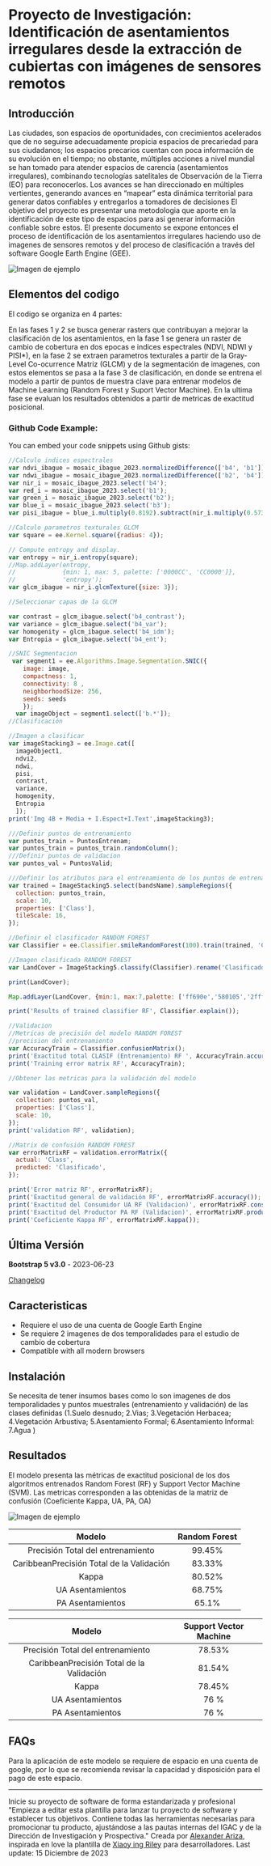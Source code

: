 # Proyecto de Investigación: Identificación de asentamientos irregulares desde la extracción de cubiertas con imágenes de sensores remotos


## Introducción
Las ciudades, son espacios de oportunidades, con crecimientos acelerados que de no seguirse adecuadamente propicia espacios de precariedad para sus ciudadanos; los espacios precarios cuentan con poca información de su evolución en el tiempo; no obstante, múltiples acciones a nivel mundial se han tomado para atender espacios de carencia (asentamientos irregulares), combinando tecnologías satelitales de Observación de la Tierra (EO) para reconocerlos. Los avances se han direccionado en múltiples vertientes, generando avances en “mapear” esta dinámica territorial para generar datos confiables y entregarlos a tomadores de decisiones
El objetivo del proyecto es presentar una metodologia que aporte en la identificación de este tipo de espacios para asi generar información confiable sobre estos. El presente documento se expone entonces el proceso de identificación de los asentamientos irregulares haciendo uso de imagenes de sensores remotos y del proceso de clasificación a través del software Google Earth Engine (GEE). 

![Imagen de ejemplo](img/MetodologiaProyecto2023_1.png)

## Elementos del codigo
El codigo se organiza en 4 partes: 

En las fases 1 y 2 se busca generar rasters que contribuyan a mejorar la clasificación de los asentamientos, en la fase 1 se genera un raster de cambio de cobertura en dos epocas e indices espectrales (NDVI, NDWI y PISI*), en la fase 2 se extraen parametros texturales a partir de la Gray-Level Co-ocurrence Matriz (GLCM) y de la segmentación de imagenes, con estos elementos se pasa a la fase 3 de clasificación, en donde se entrena el modelo a partir de puntos de muestra clave para entrenar modelos de Machine Learning (Random Forest y Suport Vector Machine). En la ultima fase se evaluan los resultados obtenidos a partir de metricas de exactitud posicional.  

### Github Code Example:
You can embed your code snippets using Github gists:

```javascript
//Calculo indices espectrales
var ndvi_ibague = mosaic_ibague_2023.normalizedDifference(['b4', 'b1']);
var ndwi_ibague = mosaic_ibague_2023.normalizedDifference(['b2', 'b4']);
var nir_i = mosaic_ibague_2023.select('b4');
var red_i = mosaic_ibague_2023.select('b1');
var green_i = mosaic_ibague_2023.select('b2');
var blue_i = mosaic_ibague_2023.select('b3');
var pisi_ibague = blue_i.multiply(0.8192).subtract(nir_i.multiply(0.5735)).add(0.0750).rename('PISI');

//Calculo parametros texturales GLCM
var square = ee.Kernel.square({radius: 4});

// Compute entropy and display.
var entropy = nir_i.entropy(square);
//Map.addLayer(entropy,
//             {min: 1, max: 5, palette: ['0000CC', 'CC0000']},
//             'entropy');
var glcm_ibague = nir_i.glcmTexture({size: 3});

//Seleccionar capas de la GLCM

var contrast = glcm_ibague.select('b4_contrast');
var variance = glcm_ibague.select('b4_var');
var homogenity = glcm_ibague.select('b4_idm');
var Entropia = glcm_ibague.select('b4_ent');

//SNIC Segmentacion
 var segment1 = ee.Algorithms.Image.Segmentation.SNIC({
    image: image,
    compactness: 1,
    connectivity: 8 ,
    neighborhoodSize: 256,
    seeds: seeds
    });
  var imageObject = segment1.select(['b.*']);
//Clasificación

//Imagen a clasificar
var imageStacking3 = ee.Image.cat([
  imageObject1,
  ndvi2,
  ndwi,
  pisi,
  contrast,
  variance,
  homogenity,
  Entropia
  ]);
print('Img 4B + Media + I.Espect+I.Text',imageStacking3);

///Definir puntos de entrenamiento
var puntos_train = PuntosEntrenam;
var puntos_train = puntos_train.randomColumn();
///Definir puntos de validacion
var puntos_val = PuntosValid;

///Definir los atributos para el entrenamiento de los puntos de entrenamiento
var trained = ImageStacking5.select(bandsName).sampleRegions({
  collection: puntos_train,
  scale: 10,
  properties: ['Class'],
  tileScale: 16,
});

//Definir el clasificador RANDOM FOREST 
var Classifier = ee.Classifier.smileRandomForest(100).train(trained, 'Class', bandsName);

//Imagen clasificada RANDOM FOREST 
var LandCover = ImageStacking5.classify(Classifier).rename('Clasificado');

print(LandCover);

Map.addLayer(LandCover, {min:1, max:7,palette: ['ff690e','580105','2fff0c','369121','ffff00','22dcde','002060']}, 'ClasificacionRF');

print('Results of trained classifier RF', Classifier.explain());

//Validacion
//Metricas de precisión del modelo RANDOM FOREST
//precision del entrenamiento
var AccuracyTrain = Classifier.confusionMatrix();
print('Exactitud total CLASIF (Entrenamiento) RF ', AccuracyTrain.accuracy());
print('Training error matrix RF', AccuracyTrain);

//Obtener las metricas para la validación del modelo

var validation = LandCover.sampleRegions({
  collection: puntos_val,
  properties: ['Class'],
  scale: 10,
});
print('validation RF', validation);

//Matrix de confusión RANDOM FOREST
var errorMatrixRF = validation.errorMatrix({
  actual: 'Class',
  predicted: 'Clasificado',
});

print('Error matriz RF', errorMatrixRF);
print('Exactitud general de validación RF', errorMatrixRF.accuracy());
print('Exactitud del Consumidor UA RF (Validacion)', errorMatrixRF.consumersAccuracy());
print('Exactitud del Productor PA RF (Validacion)', errorMatrixRF.producersAccuracy());
print('Coeficiente Kappa RF', errorMatrixRF.kappa());


```

## Última Versión
**Bootstrap 5 v3.0** - 2023-06-23

[Changelog](https://themes.3rdwavemedia.com/bootstrap-templates/startup/coderdocs-free-bootstrap-5-documentation-template-for-software-projects/?target=changelog)

## Caracteristicas

-  Requiere el uso de una cuenta de Google Earth Engine
-  Se requiere 2 imagenes de dos temporalidades para el estudio de cambio de cobertura
-  Compatible with all modern browsers
  
## Instalación
Se necesita de tener insumos bases como lo son imagenes de dos temporalidades y puntos muestrales (entrenamiento y validación) de las clases definidas (1.Suelo desnudo; 2.Vias; 3.Vegetación Herbacea; 4.Vegetación Arbustiva; 5.Asentamiento Formal; 6.Asentamiento Informal: 7.Agua )

## Resultados
El modelo presenta las métricas de exactitud posicional de los dos algoritmos entrenados Random Forest (RF) y Support Vector Machine (SVM). Las metricas corresponden a las obtenidas de la matriz de confusión (Coeficiente Kappa, UA, PA, OA)

![Imagen de ejemplo](img/InterfazCodigo_Proy2023.png)

| Modelo         | Random Forest    | 
|:----------------:|:-------:|
| Precisión Total del entrenamiento          | 99.45%  |
| CaribbeanPrecisión Total de la Validación       | 83.33%  |
| Kappa    | 80.52%  | 
| UA Asentamientos          | 68.75%  |
| PA Asentamientos     | 65.1%  |

| Modelo         | Support Vector Machine    | 
|:----------------:|:-------:|
| Precisión Total del entrenamiento          | 78.53%  |
| CaribbeanPrecisión Total de la Validación       | 81.54%  |
| Kappa    | 78.45%  | 
| UA Asentamientos          | 76 %  |
| PA Asentamientos     | 76 %  |



## FAQs
 Para la aplicación de este modelo se requiere de espacio en una cuenta de google, por lo que se recomienda revisar la capacidad y disposición para el pago de este espacio. 

---

Inicie su proyecto de software de forma estandarizada y profesional
"Empieza a editar esta plantilla para lanzar tu proyecto de software y establecer tus objetivos. Contiene todas las herramientas necesarias para promocionar tu producto, ajustándose a las pautas internas del IGAC y de la Dirección de Investigación y Prospectiva."
Creada por [Alexander Ariza](https://gist.github.com/Alexanderariza), inspirada en love la plantilla de [Xiaoy ing Riley](https://themes.3rdwavemedia.com/) para desarrolladores. Last update: 15 Diciembre de 2023
